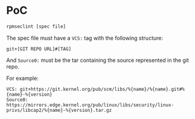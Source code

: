 # PoC

```sh
rpmseclint [spec file]
```

The spec file must have a `VCS:` tag with the following structure:

```
git+[GIT REPO URL]#[TAG]
```

And `Source0:` must be the tar containing the source represented in the git repo.

For example:

```
VCS: git+https://git.kernel.org/pub/scm/libs/%{name}/%{name}.git#%{name}-%{version}
Source0: https://mirrors.edge.kernel.org/pub/linux/libs/security/linux-privs/libcap2/%{name}-%{version}.tar.gz
```

